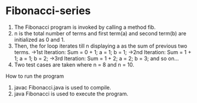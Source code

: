 # Fibonacci-series
1. The Fibonacci program is invoked by calling a method fib.
2. n is the total number of terms and first term(a) and second term(b) are initialized as 0 and 1.
3. Then, the for loop iterates till n displaying a as the sum of previous two terms.
->1st Iteration:
  Sum = 0 + 1;
  a = 1;
  b = 1;
->2nd Iteration:
  Sum = 1 + 1;
  a = 1;
  b = 2;
->3rd Iteration:
  Sum = 1 + 2;
  a = 2;
  b = 3;
  and so on...
4. Two test cases are taken where n = 8 and n = 10.


How to run the program 
1. javac Fibonacci.java is used to compile. 
2. java Fibonacci is used to execute the program.
